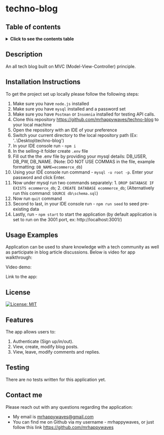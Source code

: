 # techno-blog

## Table of contents
<details>
<summary><strong>Click to see the contents table</strong></summary>

- [Description](#description)
- [Installation Instructions](#installation-instructions)
- [Usage Examples](#usage-examples)
- [Credits](#credits)
- [License](#license)
- [Features](#features)
- [Testing](#testing)
- [Contact Me](#contact-me)
</details>

## Description
An all tech blog built on MVC (Model-View-Controller) principle. 

## Installation Instructions
To get the project set up locally please follow the following steps:
 1. Make sure you have `node.js` installed 
 2. Make sure you have `mysql` installed and a password set
 3. Make sure you have `Postman` or `Insomnia` installed for testing API calls. 
 4. Clone this repository https://github.com/mrhappywaves/techno-blog to your local machine
 5. Open the repository with an IDE of your preference
 6. Switch your current directory to the local repository path (Ex: '..\Desktop\techno-blog')
 7. In your IDE console run - `npm i` 
 8. In the selling-it folder create `.env` file 
 9. Fill out the the .env file by providing your mysql details: DB_USER, DB_PW, DB_NAME. (Note: DO NOT USE COMMAS in the file, example formatting: `DB_NAME=ecommerce_db`)
 10. Using your IDE console run command - `mysql -u root -p`. Enter your password and click Enter.
 11. Now under mysql run two commands separately: 1. `DROP DATABASE IF EXISTS ecommerce_db`; 2. `CREATE DATABASE ecommerce_db`; (Alternatively run this command: `SOURCE db\schema.sql`)
 12. Now run `quit` command 
 13. Second to last, in your IDE console run - `npm run seed` to seed pre-existing data
 14. Lastly, run - `npm start` to start the application (by default application is set to run on the 3001 port, ex: http://localhost:3001/)
 
## Usage Examples
Application can be used to share knowledge with a tech community as well as participate in blog article discussions. Below is video for app walkthrough:

Video demo:


Link to the app:


## License
[![License: MIT](https://img.shields.io/badge/License-MIT-yellow.svg)](https://opensource.org/licenses/MIT)

## Features  
The app allows users to:
 1. Authenticate (Sign up/in/out).
 2. View, create, modify blog posts.
 3. View, leave, modify comments and replies.

## Testing
There are no tests written for this application yet. 

## Contact me
Please reach out with any questions regarding the application:
 - My email is mrhappywaves@gmail.com
 - You can find me on Github via my username - mrhappywaves, or just follow this link https://github.com/mrhappywaves
